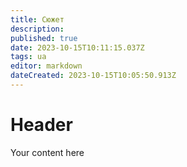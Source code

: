 ```yaml
---
title: Сюжет
description: 
published: true
date: 2023-10-15T10:11:15.037Z
tags: ua
editor: markdown
dateCreated: 2023-10-15T10:05:50.913Z
---
```


# Header
Your content here
